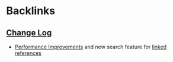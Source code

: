 
# Backlinks
## [Change Log](<Change Log.md>)
- [Performance Improvements](<Performance Improvements.md>) and new search feature for [linked references](<linked references.md>)

